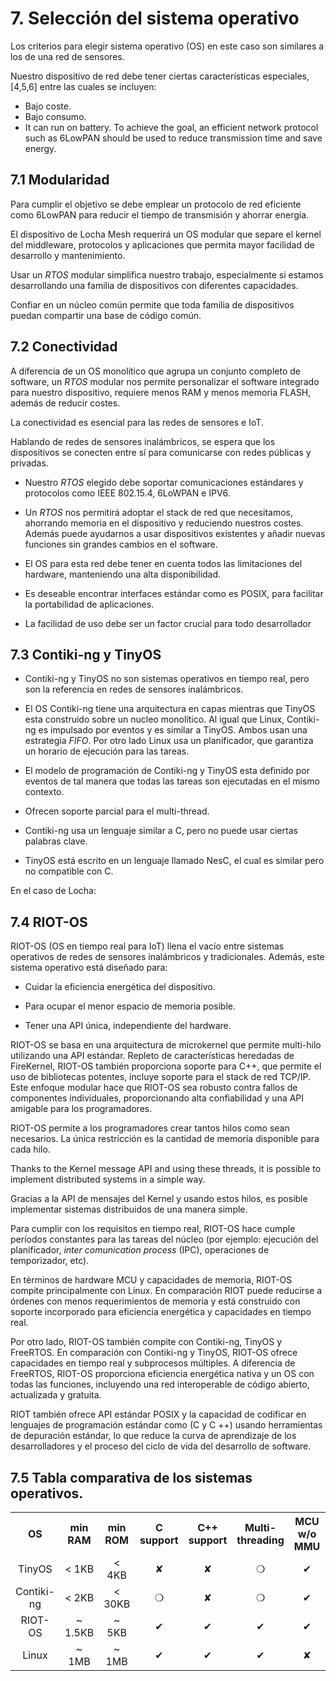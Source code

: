 # 7. Selección del sistema operativo

Los criterios para elegir sistema operativo (OS) en este caso son similares a los de una red de sensores.

Nuestro dispositivo de red debe tener ciertas características especiales, [4,5,6]  entre las cuales se incluyen:
- Bajo coste.
- Bajo consumo.
- It can run on battery. To achieve the goal, an efficient network protocol such as 6LowPAN should be used to reduce transmission time and save energy.

## 7.1 Modularidad

Para cumplir el objetivo se debe emplear un protocolo de red eficiente como 6LowPAN para reducir el tiempo de transmisión y ahorrar energía.

El dispositivo de Locha Mesh requerirá un OS modular que separe el kernel del middleware, protocolos y aplicaciones que permita mayor facilidad de desarrollo y mantenimiento.

Usar un _RTOS_ modular simplifica nuestro trabajo, especialmente si estamos desarrollando una familia de dispositivos con diferentes capacidades.

Confiar en un núcleo común permite que toda familia de dispositivos puedan compartir una base de código común.

## 7.2 Conectividad

A diferencia de un OS monolítico que agrupa un conjunto completo de software, un _RTOS_ modular nos permite personalizar el software integrado para nuestro dispositivo, requiere menos RAM y menos memoria FLASH, además de reducir costes.

La conectividad es esencial para las redes de sensores e IoT.

Hablando de redes de sensores inalámbricos, se espera que los dispositivos se conecten entre sí para comunicarse con redes públicas y privadas.

- Nuestro _RTOS_ elegido debe soportar comunicaciones estándares y protocolos como IEEE 802.15.4, 6LoWPAN e IPV6.

- Un _RTOS_ nos permitirá adoptar el stack de red que necesitamos, ahorrando memoria en el dispositivo y reduciendo nuestros costes. Además puede ayudarnos a usar  dispositivos existentes y añadir nuevas funciones sin grandes cambios en el software.

- El OS para esta red debe tener en cuenta todos las limitaciones del hardware, manteniendo una alta disponibilidad.

- Es deseable encontrar interfaces estándar como es POSIX, para facilitar la portabilidad de aplicaciones.

- La facilidad de uso debe ser un factor crucial para todo desarrollador

## 7.3 Contiki-ng y TinyOS

- Contiki-ng y TinyOS no son sistemas operativos en tiempo real, pero son la referencia en redes de sensores inalámbricos.

- El OS Contiki-ng tiene una arquitectura en capas mientras que TinyOS esta construido sobre un nucleo monolítico. Al igual que Linux, Contiki-ng es impulsado por eventos y es similar a TinyOS. Ambos usan una estrategia _FIFO_. Por otro lado Linux usa un planificador, que garantiza un horario de ejecución para las tareas.

- El modelo de programación de Contiki-ng y TinyOS esta definido por eventos de tal manera que todas las tareas son ejecutadas en el mismo contexto.

- Ofrecen soporte parcial para el multi-thread.

- Contiki-ng usa un lenguaje similar a C, pero no puede usar ciertas palabras clave.

- TinyOS está escrito en un lenguaje llamado NesC, el cual es similar pero no compatible con C.

En el caso de Locha:

## 7.4 RIOT-OS

RIOT-OS (OS en tiempo real para IoT) llena el vacío entre sistemas operativos de redes de sensores inalámbricos y tradicionales. Además, este sistema operativo está diseñado para:

- Cuidar la eficiencia energética del dispositivo.

- Para ocupar el menor espacio de memoria posible.

- Tener una API única, independiente del hardware.

RIOT-OS se basa en una arquitectura de microkernel que permite multi-hilo utilizando una API estándar. Repleto de características heredadas de FireKernel, RIOT-OS también proporciona soporte para C++, que permite el uso de bibliotecas potentes, incluye soporte para el stack de red TCP/IP. Este enfoque modular hace que RIOT-OS sea robusto contra fallos de  componentes individuales, proporcionando alta confiabilidad y una API amigable para los programadores.

RIOT-OS permite a los programadores crear tantos hilos como sean necesarios. La única restricción es la cantidad de memoria  disponible para cada hilo.

Thanks to the Kernel message API and using these threads, it is possible to implement distributed systems in a simple way.

Gracias a la API de mensajes del Kernel y usando estos hilos, es posible implementar sistemas distribuidos de una manera simple.

Para cumplir con los requisitos en tiempo real, RIOT-OS hace cumple períodos constantes para las tareas del núcleo (por ejemplo: ejecución del planificador, _inter comunication  process_ (IPC), operaciones de temporizador, etc).

En términos de hardware MCU y capacidades de memoria, RIOT-OS compite principalmente con Linux. En comparación RIOT puede reducirse a órdenes con menos requerimientos de memoria y está construido con soporte incorporado para eficiencia energética y capacidades en tiempo real.

Por otro lado, RIOT-OS también compite con Contiki-ng, TinyOS y FreeRTOS. En comparación con Contiki-ng y TinyOS, RIOT-OS ofrece capacidades en tiempo real y subprocesos múltiples. A diferencia de FreeRTOS, RIOT-OS proporciona eficiencia energética nativa y un OS con todas las funciones, incluyendo una red interoperable de código abierto, actualizada y gratuita.

RIOT también ofrece API estándar POSIX y la capacidad de codificar en lenguajes de programación estándar como (C y C ++) usando herramientas de depuración estándar, lo que reduce la curva de aprendizaje de los desarrolladores y el proceso del ciclo de vida del desarrollo de software.

## 7.5 Tabla comparativa de los sistemas operativos.

<div>
<table id="tblOne" style="width:100%;">
 <tr align="center">
    <th>OS</th>
    <th>min RAM</th>
    <th>min ROM</th>
    <th>C support</th>
    <th>C++ support</th>
    <th>Multi-threading</th>
    <th>MCU w/o MMU</th>
    <th>Modularity</th>
    <th>Real-time</th>
 </tr>
  <tr align="center">
    <td>TinyOS</td>
    <td>< 1KB</td>
    <td>< 4KB</td>
    <td> &#10008 </td>
    <td> &#10008 </td>
    <td>&#10061</td>
    <td>&#10004</td>
    <td>&#10008</td>
    <td>&#10008</td>
 </tr>
 <tr align="center">
    <td>Contiki-ng</td>
    <td>< 2KB</td>
    <td>< 30KB</td>
    <td> &#10061 </td>
    <td> &#10008 </td>
    <td>&#10061</td>
    <td>&#10004</td>
    <td>&#10061</td>
    <td>&#10061</td>
 </tr>
 <tr align="center">
    <td>RIOT-OS</td>
    <td>~ 1.5KB</td>
    <td>~ 5KB</td>
    <td> &#10004 </td>
    <td> &#10004 </td>
    <td>&#10004</td>
    <td>&#10004</td>
    <td>&#10004</td>
    <td>&#10004</td>
 </tr>
 <tr align="center">
    <td>Linux</td>
    <td>~ 1MB</td>
    <td>~ 1MB</td>
    <td> &#10004 </td>
    <td> &#10004 </td>
    <td>&#10004</td>
    <td>&#10008</td>
    <td>&#10061</td>
    <td>&#10061</td>
 </tr>
</table>
</div>
